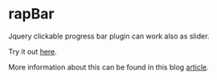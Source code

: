# rapBar
Jquery clickable progress bar plugin can work also as slider.

Try it out <a href="https://thibor.github.io/jsRapBar/">here</a>.

More information about this can be found in this blog <a href="https://www.jqueryscript.net/loading/Dynamic-Progress-Bar-jsRapBar.html">article</a>.
